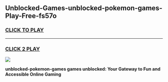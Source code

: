 
## Unblocked-Games-unblocked-pokemon-games-Play-Free-fs57o
<h3>
<a href="https://premium76.site?title=unblocked-pokemon-games&ref=10A">CLICK TO PLAY</a></h3>
<hr>

<h3>
<a href="https://premium76.site?title=unblocked-pokemon-games&ref=10A">CLICK 2 PLAY</a>
  
</h3>

<a href="https://premium76.site?title=unblocked-pokemon-games&ref=10A"><img src="https://clearcache.store/games.png"></a>


**unblocked-pokemon-games games unblocked: Your Gateway to Fun and Accessible Online Gaming**
